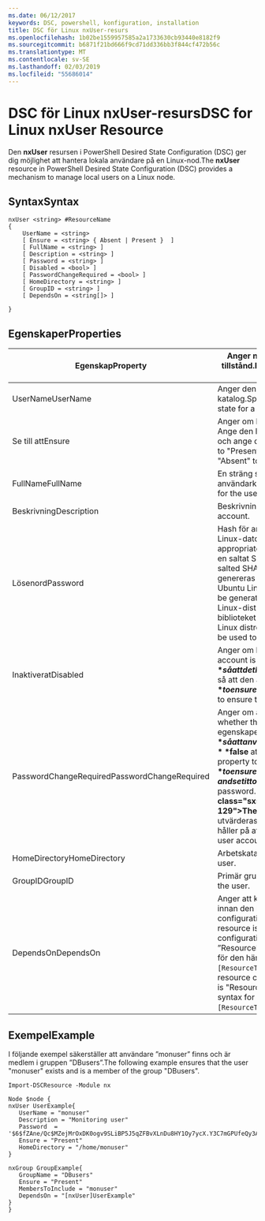 ```yaml
---
ms.date: 06/12/2017
keywords: DSC, powershell, konfiguration, installation
title: DSC för Linux nxUser-resurs
ms.openlocfilehash: 1b02be1559957585a2a1733630cb93440e8182f9
ms.sourcegitcommit: b6871f21bd666f9cd71dd336bb3f844cf472b56c
ms.translationtype: MT
ms.contentlocale: sv-SE
ms.lasthandoff: 02/03/2019
ms.locfileid: "55686014"
---
```

# <a name="dsc-for-linux-nxuser-resource"></a><span data-ttu-id="caf5a-103">DSC för Linux nxUser-resurs</span><span class="sxs-lookup"><span data-stu-id="caf5a-103">DSC for Linux nxUser Resource</span></span>

<span data-ttu-id="caf5a-104">Den **nxUser** resursen i PowerShell Desired State Configuration (DSC) ger dig möjlighet att hantera lokala användare på en Linux-nod.</span><span class="sxs-lookup"><span data-stu-id="caf5a-104">The **nxUser** resource in PowerShell Desired State Configuration (DSC) provides a mechanism to manage local users on a Linux node.</span></span>

## <a name="syntax"></a><span data-ttu-id="caf5a-105">Syntax</span><span class="sxs-lookup"><span data-stu-id="caf5a-105">Syntax</span></span>

```
nxUser <string> #ResourceName
{
    UserName = <string>
    [ Ensure = <string> { Absent | Present }  ]
    [ FullName = <string> ]
    [ Description = <string> ]
    [ Password = <string> ]
    [ Disabled = <bool> ]
    [ PasswordChangeRequired = <bool> ]
    [ HomeDirectory = <string> ]
    [ GroupID = <string> ]
    [ DependsOn = <string[]> ]

}
```

## <a name="properties"></a><span data-ttu-id="caf5a-106">Egenskaper</span><span class="sxs-lookup"><span data-stu-id="caf5a-106">Properties</span></span>

|  <span data-ttu-id="caf5a-107">Egenskap</span><span class="sxs-lookup"><span data-stu-id="caf5a-107">Property</span></span> |  <span data-ttu-id="caf5a-108">Anger namnet på kontot som du vill se till att ett visst tillstånd.</span><span class="sxs-lookup"><span data-stu-id="caf5a-108">Indicates the account name for which you want to ensure a specific state.</span></span> |
|---|---|
| <span data-ttu-id="caf5a-109">UserName</span><span class="sxs-lookup"><span data-stu-id="caf5a-109">UserName</span></span>| <span data-ttu-id="caf5a-110">Anger den plats där du vill kontrollera status för en fil eller katalog.</span><span class="sxs-lookup"><span data-stu-id="caf5a-110">Specifies the location where you want to ensure the state for a file or directory.</span></span>|
| <span data-ttu-id="caf5a-111">Se till att</span><span class="sxs-lookup"><span data-stu-id="caf5a-111">Ensure</span></span>| <span data-ttu-id="caf5a-112">Anger om kontot finns.</span><span class="sxs-lookup"><span data-stu-id="caf5a-112">Specifies whether the account exists.</span></span> <span data-ttu-id="caf5a-113">Ange den här egenskapen ”aktuella” så att konton som finns och ange den till ”” så att kontot inte finns.</span><span class="sxs-lookup"><span data-stu-id="caf5a-113">Set this property to "Present" to ensure that the account exists, and set it to "Absent" to ensure that the account does not exist.</span></span>|
| <span data-ttu-id="caf5a-114">FullName</span><span class="sxs-lookup"><span data-stu-id="caf5a-114">FullName</span></span>| <span data-ttu-id="caf5a-115">En sträng som innehåller det fullständiga namnet för användarkontot.</span><span class="sxs-lookup"><span data-stu-id="caf5a-115">A string that contains the full name to use for the user account.</span></span>|
| <span data-ttu-id="caf5a-116">Beskrivning</span><span class="sxs-lookup"><span data-stu-id="caf5a-116">Description</span></span>| <span data-ttu-id="caf5a-117">Beskrivning för användarkontot.</span><span class="sxs-lookup"><span data-stu-id="caf5a-117">The description for the user account.</span></span>|
| <span data-ttu-id="caf5a-118">Lösenord</span><span class="sxs-lookup"><span data-stu-id="caf5a-118">Password</span></span>| <span data-ttu-id="caf5a-119">Hash för användarnas lösenord på sätt som passar för Linux-dator.</span><span class="sxs-lookup"><span data-stu-id="caf5a-119">The hash of the users password in the appropriate form for the Linux computer.</span></span> <span data-ttu-id="caf5a-120">Detta är vanligtvis en saltat SHA-256 eller SHA-512 hash.</span><span class="sxs-lookup"><span data-stu-id="caf5a-120">Typically, this is a salted SHA-256, or SHA-512 hash.</span></span> <span data-ttu-id="caf5a-121">Det här värdet kan genereras med kommandot mkpasswd på Debian och Ubuntu Linux.</span><span class="sxs-lookup"><span data-stu-id="caf5a-121">On Debian and Ubuntu Linux, this value can be generated with the mkpasswd command.</span></span> <span data-ttu-id="caf5a-122">För andra Linux-distributioner kan metoden crypt i Python's Crypt biblioteket användas för att generera en hash.</span><span class="sxs-lookup"><span data-stu-id="caf5a-122">For other Linux distros, the crypt method of Python’s Crypt library can be used to generate the hash.</span></span>|
| <span data-ttu-id="caf5a-123">Inaktiverat</span><span class="sxs-lookup"><span data-stu-id="caf5a-123">Disabled</span></span>| <span data-ttu-id="caf5a-124">Anger om kontot har aktiverats.</span><span class="sxs-lookup"><span data-stu-id="caf5a-124">Indicates whether the account is enabled.</span></span> <span data-ttu-id="caf5a-125">Den här egenskapen **$true** så att det här kontot är inaktiverat och ange den till **$false** så att den är aktiverad.</span><span class="sxs-lookup"><span data-stu-id="caf5a-125">Set this property to **$true** to ensure that this account is disabled, and set it to **$false** to ensure that it is enabled.</span></span>|
| <span data-ttu-id="caf5a-126">PasswordChangeRequired</span><span class="sxs-lookup"><span data-stu-id="caf5a-126">PasswordChangeRequired</span></span>| <span data-ttu-id="caf5a-127">Anger om användaren kan ändra lösenordet.</span><span class="sxs-lookup"><span data-stu-id="caf5a-127">Indicates whether the user can change the password.</span></span> <span data-ttu-id="caf5a-128">Den här egenskapen **$true** så att användaren inte kan ändra lösenordet och ange den till **$false** att tillåta användare att ändra lösenordet.</span><span class="sxs-lookup"><span data-stu-id="caf5a-128">Set this property to **$true** to ensure that the user cannot change the password, and set it to **$false** to allow the user to change the password.</span></span> <span data-ttu-id="caf5a-129">Standardvärdet är **$false**.</span><span class="sxs-lookup"><span data-stu-id="caf5a-129">The default value is **$false**.</span></span> <span data-ttu-id="caf5a-130">Den här egenskapen utvärderas bara om användarkontot inte fanns tidigare och håller på att skapas.</span><span class="sxs-lookup"><span data-stu-id="caf5a-130">This property is only evaluated if the user account did not exist previously and is being created.</span></span>|
| <span data-ttu-id="caf5a-131">HomeDirectory</span><span class="sxs-lookup"><span data-stu-id="caf5a-131">HomeDirectory</span></span>| <span data-ttu-id="caf5a-132">Arbetskatalog för användaren.</span><span class="sxs-lookup"><span data-stu-id="caf5a-132">The home directory for the user.</span></span>|
| <span data-ttu-id="caf5a-133">GroupID</span><span class="sxs-lookup"><span data-stu-id="caf5a-133">GroupID</span></span>| <span data-ttu-id="caf5a-134">Primär grupp-ID för användaren.</span><span class="sxs-lookup"><span data-stu-id="caf5a-134">The primary group ID for the user.</span></span>|
| <span data-ttu-id="caf5a-135">DependsOn</span><span class="sxs-lookup"><span data-stu-id="caf5a-135">DependsOn</span></span> | <span data-ttu-id="caf5a-136">Anger att konfigurationen av en annan resurs måste köras innan den här resursen har konfigurerats.</span><span class="sxs-lookup"><span data-stu-id="caf5a-136">Indicates that the configuration of another resource must run before this resource is configured.</span></span> <span data-ttu-id="caf5a-137">Till exempel om ID för resursen configuration skriptblocket som du vill köra först är ”ResourceName” och ”ResourceType” är av typen, syntaxen för den här egenskapen är `DependsOn = "[ResourceType]ResourceName"`.</span><span class="sxs-lookup"><span data-stu-id="caf5a-137">For example, if the ID of the resource configuration script block that you want to run first is "ResourceName" and its type is "ResourceType", the syntax for using this property is `DependsOn = "[ResourceType]ResourceName"`.</span></span>|

## <a name="example"></a><span data-ttu-id="caf5a-138">Exempel</span><span class="sxs-lookup"><span data-stu-id="caf5a-138">Example</span></span>

<span data-ttu-id="caf5a-139">I följande exempel säkerställer att användare ”monuser” finns och är medlem i gruppen ”DBusers”.</span><span class="sxs-lookup"><span data-stu-id="caf5a-139">The following example ensures that the user "monuser" exists and is a member of the group "DBusers".</span></span>

```
Import-DSCResource -Module nx

Node $node {
nxUser UserExample{
   UserName = "monuser"
   Description = "Monitoring user"
   Password  =    '$6$fZAne/Qc$MZejMrOxDK0ogv9SLiBP5J5qZFBvXLnDu8HY1Oy7ycX.Y3C7mGPUfeQy3A82ev3zIabhDQnj2ayeuGn02CqE/0'
   Ensure = "Present"
   HomeDirectory = "/home/monuser"
}

nxGroup GroupExample{
   GroupName = "DBusers"
   Ensure = "Present"
   MembersToInclude = "monuser"
   DependsOn = "[nxUser]UserExample"
}
}
```